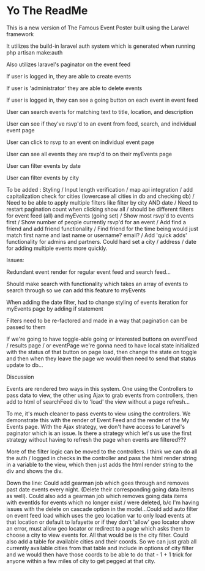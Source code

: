 # Yo The ReadMe

This is a new version of The Famous Event Poster built using the Laravel framework



It utilizes the build-in laravel auth system which is generated when running php artisan make:auth

Also utilizes laravel's paginator on the event feed



If user is logged in, they are able to create events

If user is 'administrator' they are able to delete events

If user is logged in, they can see a going button on each event in event feed

User can search events for matching text to title, location, and description

User can see if they've rsvp'd to an event from feed, search, and individual event page

User can click to rsvp to an event on individual event page

User can see all events they are rsvp'd to on their myEvents page

User can filter events by date

User can filter events by city



To be added : Styling / Input length verification / map api integration / add capitalization check for 
cities (lowercase all cities in db and checking db) / Need to be able to apply multiple filters 
like filter by city AND date / Need to restart pagination count when clicking show all / should
be different filters for event feed (all) and myEvents (going set) / Show most rsvp'd to events first / 
Show number of people currently rsvp'd for an event / Add find a friend and add friend functionality /
Find friend for the time being would just match first name and last name or username? email? / Add
'quick adds' functionality for admins and partners. Could hard set a city / address / date for
adding multiple events more quickly.



Issues:

Redundant event render for regular event feed and search feed...

Should make search with functionality which takes an array of events to search through so we can
add this feature to myEvents

When adding the date filter, had to change styling of events iteration for myEvents page by adding if statement

Filters need to be re-factored and made in a way that pagination can be passed to them

If we're going to have toggle-able going or interested buttons on eventFeed / results page / or eventPage
we're gonna need to have local state initialized with the status of that button on page load, then 
change the state on toggle and then when they leave the page we would then need to send that
status update to db...




Discussion

Events are rendered two ways in this system. One using the Controllers to pass data to view, the
other using Ajax to grab events from controllers, then add to html of searchFeed div to 'load'
the view without a page refresh...

To me, it's much cleaner to pass events to view using the controllers. We demonstrate this
with the render of Event Feed and the render of the My Events page. With the Ajax strategy, 
we don't have access to Laravel's paginator which is an issue. Is there a strategy which
let's us use the first strategy without having to refresh the page when events are filtered???

More of the filter logic can be moved to the controllers. I think we can do all the auth / 
logged in checks in the controller and pass the html render string in a variable to the view,
which then just adds the html render string to the div and shows the div.

Down the line: Could add gearman job which goes through and removes past date events every night. 
(Delete their corresponding going data items as well). Could also add a gearman job which removes
 going data items with eventIds for events which no longer exist / were deleted, b/c I'm having
 issues with the delete on cascade option in the model...Could add auto filter on event feed load
 which uses the geo location var to only load events at that location or default to lafayette or
 if they don't 'allow' geo locator show an error, must allow geo locator or redirect to a page
 which asks them to choose a city to view events for. All that would be is the city filter. Could
 also add a table for available cities and their coords. So we can just grab all currently
 available cities from that table and include in options of city filter and we would then have
 those coords to be able to do that - 1 + 1 trick for anyone within a few miles of city to get
 pegged at that city.